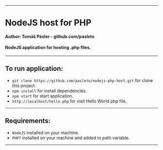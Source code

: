 
---
# NodeJS host for PHP
#### Author: Tomáš Pásler - github.com/pasleto
#### NodeJS application for hosting .php files.
---
## To run application:
* `git clone https://github.com/pasleto/nodejs-php-host.git` for clone this project.
* `npm install` for install dependencies.
* `npm start` for start application.
* `http://localhost/hello.php` for visit Hello World php file.
---
## Requirements:
* `NodeJS` installed on your machine.
* `PHP7` installed on your machine and added to path variable.
---
